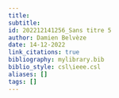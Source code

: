 ```yaml
---
title: 
subtitle:
id: 202212141256_Sans titre 5
author: Damien Belvèze
date: 14-12-2022
link_citations: true
bibliography: mylibrary.bib
biblio_style: csl\ieee.csl
aliases: []
tags: []
---
```







